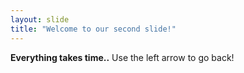 ```yaml
---
layout: slide
title: "Welcome to our second slide!"
---
```

**Everything takes time..**
Use the left arrow to go back!